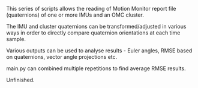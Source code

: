 This series of scripts allows the reading of Motion Monitor report file (quaternions) of one or more IMUs and an OMC cluster. 

The IMU and cluster quaternions can be transformed/adjusted in various ways in order to directly compare quaternion orientations at each time sample. 

Various outputs can be used to analyse results - Euler angles, RMSE based on quaternions, vector angle projections etc.

main.py can combined multiple repetitions to find average RMSE results. 

Unfinished.